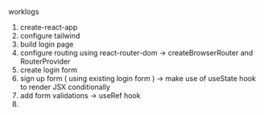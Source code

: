 worklogs

1. create-react-app 
2. configure tailwind
3. build login page
4.  configure routing using react-router-dom -> createBrowserRouter and RouterProvider
5. create login form
6. sign up form ( using existing login form ) -> make use of useState hook to render JSX conditionally
7. add form validations -> useRef hook
8. 
